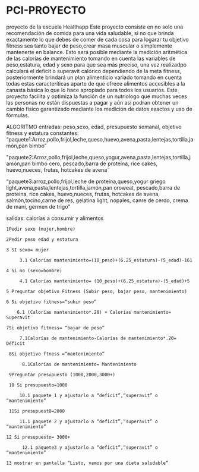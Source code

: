 # PCI-PROYECTO
proyecto de la escuela
Healthapp
Este proyecto consiste en no solo una recomendación de comida para una vida saludable, si no que brinda exactamente lo que debes de comer de cada cosa para logarar tu objetivo fitness sea tanto bajar de peso,crear masa muscular o simplemente mantenerte en balance.
Esto será posible mediante la medición aritmética de las calorías de mantenimiento tomando en cuenta las variables de peso,estatura, edad y sexo para que sea más preciso, una vez realizadpo calculará el deficit o superavit calórico dependiendo de la meta fitness, posteriormente brindará un plan alimenticio variado tomando en cuenta todas estas caracteríticas aparte de que ofrece alimentos accesibles a la canasta básica lo que lo hace apropiado para todos los usuarios.
Este proyecto facilita y optimiza la función de un nutriologo que muchas veces las personas no están dispuestas a pagar y aún así podran obtener un cambio fisico garantizado mediante loa medición de datos exactos y uso de fórmulas.

ALGORITMO
entradas: peso,sexo, edad, presupuesto semanal, objetivo fitness y estatura
constantes: “paquete1:Arroz,pollo,frijol,leche,queso,huevo,avena,pasta,lentejas,tortilla,jamón,pan bimbo” 

"paquete2:Arroz,pollo,frijol,leche,queso,yogur,avena,pasta,lentejas,tortilla,jamón,pan bimbo cero, pescado,barra de proteina, rice cakes, huevo,nueces, frutas, hotcakes de avena¨ 

“paquete3:arroz,pollo,frijol,leche de proteína,queso,yogur griego light,avena,pasta,lentejas,tortilla,jamón,pan oroweat, pescado,barra de proteina, rice cakes, huevo,nueces, frutas, hotcakes de avena, salmón,tocino,carne de res, gelatina light, nopales, canre de cerdo, crema de maní, germen de trigo"

salidas: calorías a consumir y alimentos

    1Pedir sexo (mujer,hombre)

    2Pedir peso edad y estatura

    3 SI sexo= mujer

         3.1 Calorías mantenimiento=(10_peso)+(6.25_estatura)-(5_edad)-161

    4 Si no (sexo=hombre)

         4.1 Calorías mantenimiento= (10_peso)+(6.25_estatura)-(5_edad)+5

    5 Preguntar objetivo Fitness (Subir peso, bajar peso, mantenimiento)

    6 Si objetivo fitness=“subir peso”
   
        6.1 (Calorías mantenimiento*.20) + Calorias mantenimiento= Superavit

    7Si objetivo fitness= “bajar de peso”

         7.1Calorías de mantenimiento-Calorías de mantenimiento*.20= Déficit

     8Si objetivo ftness =“mantenimiento”
    
          8.1Calorías de mantenimiento= Mantenimiento

     9Preguntar presupuesto (1000,2000,3000+)

     10 Si presupuesto=1000

         10.1 paquete 1 y ajustarlo a “deficit”,“superavit” o “mantenimiento”

     11Si presupuest0=2000

         11.1 paquete 2 y ajustarlo a “deficit”,“superavit” o “mantenimiento”

    12 Si presupuesto= 3000+

          12.1 paquete3 y ajustarlo a “deficit”,“superavit” o “mantenimiento”

    13 mostrar en pantalla “Listo, vamos por una dieta saludable”
